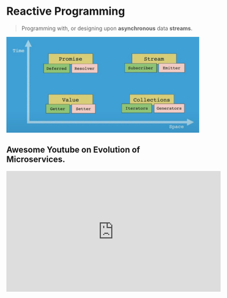 # Reactive Programming

> Programming with, or designing upon **asynchronous** data **streams**.
>

![image](./img/2024-04-02-21-17-17.png)

## Awesome Youtube on Evolution of Microservices.

<iframe width="560" height="315" src="https://www.youtube.com/embed/dB7LDiPKbPQ?si=Gc4eVyfuzGxV6f0d"
    title="YouTube video player" frameborder="0"
    allow="accelerometer; autoplay; clipboard-write; encrypted-media; gyroscope; picture-in-picture; web-share"
    referrerpolicy="strict-origin-when-cross-origin" allowfullscreen></iframe>